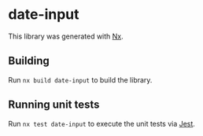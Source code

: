 # date-input

This library was generated with [Nx](https://nx.dev).

## Building

Run `nx build date-input` to build the library.

## Running unit tests

Run `nx test date-input` to execute the unit tests via [Jest](https://jestjs.io).
